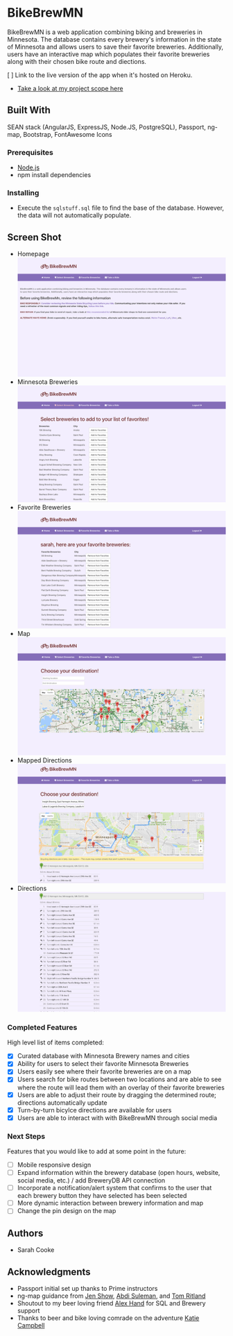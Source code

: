 # BikeBrewMN

BikeBrewMN is a web application combining biking and breweries in Minnesota. The database contains every brewery's information in the state of Minnesota and allows users to save their favorite breweries. Additionally, users have an interactive map which populates their favorite breweries along with their chosen bike route and diections. 

[ ] Link to the live version of the app when it's hosted on Heroku.

- [Take a look at my project scope here](https://docs.google.com/document/d/1RVb7cJbX4B_1CxbWtwK6yrFTSbYnUJyGIuLqZl9dS1c/edit?usp=sharing)

## Built With

SEAN stack (AngularJS, ExpressJS, Node.JS, PostgreSQL), Passport, ng-map, Bootstrap, FontAwesome Icons

### Prerequisites

- [Node.js](https://nodejs.org/en/)
- npm install dependencies

### Installing

- Execute the ```sqlstuff.sql``` file to find the base of the database. However, the data will not automatically populate. 

## Screen Shot

- Homepage
![Homepage](/server/public/images/homepage.png "Homepage")
- Minnesota Breweries
![Minnesota Breweries](/server/public/images/mn-breweries.png "Minnesota Breweries")
- Favorite Breweries
![Favorite Breweries](/server/public/images/favorite-breweries.png "Favorite Breweries")
- Map
![Map](/server/public/images/map.png "Map")
- Mapped Directions
![Mapped Directions](/server/public/images/map-directions.png "Mapped Directions")
- Directions
![Directions](/server/public/images/directions.png "Directions")

### Completed Features

High level list of items completed:

- [x] Curated database with Minnesota Brewery names and cities
- [X] Ability for users to select their favorite Minnesota Breweries
- [X] Users easily see where their favorite breweries are on a map
- [X] Users search for bike routes between two locations and are able to see where the route will lead them with an overlay of their favorite breweries 
- [X] Users are able to adjust their route by dragging the determined route; directions automatically update
- [X] Turn-by-turn bicylce directions are available for users
- [X] Users are able to interact with with BikeBrewMN through social media

### Next Steps

Features that you would like to add at some point in the future:

- [ ] Mobile responsive design
- [ ] Expand information within the brewery database (open hours, website, social media, etc.) / add BreweryDB API connection
- [ ] Incorporate a notification/alert system that confirms to the user that each brewery button they have selected has been selected
- [ ] More dynamic interaction between brewery information and map 
- [ ] Change the pin design on the map

## Authors

* Sarah Cooke

## Acknowledgments

* Passport initial set up thanks to Prime instructors
* ng-map guidance from [Jen Show](https://github.com/jdshow), [Abdi Suleman](https://github.com/abdisuleman12), and [Tom Ritland](https://github.com/tritland)
* Shoutout to my beer loving friend [Alex Hand](https://github.com/AlexJHand) for SQL and Brewery support
* Thanks to beer and bike loving comrade on the adventure [Katie Campbell](https://github.com/katyasoup)